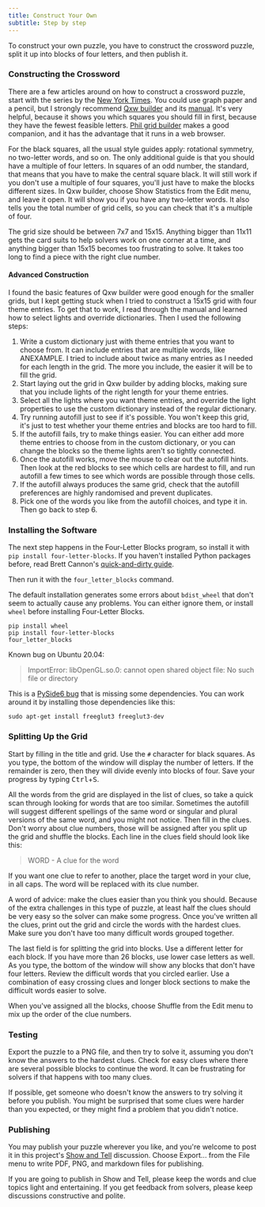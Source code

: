 ```yaml
---
title: Construct Your Own
subtitle: Step by step
---
```


To construct your own puzzle, you have to construct the crossword puzzle, split
it up into blocks of four letters, and then publish it.

### Constructing the Crossword
There are a few articles around on how to construct a crossword puzzle, start
with the series by the [New York Times]. You could use graph paper and a pencil,
but I strongly recommend [Qxw builder] and its [manual]. It's very helpful,
because it shows you which squares you should fill in first, because they have
the fewest feasible letters. [Phil grid builder] makes a good companion, and it
has the advantage that it runs in a web browser.

For the black squares, all the usual style guides apply: rotational symmetry, no
two-letter words, and so on. The only additional guide is that you should have a
multiple of four letters. In squares of an odd number, the standard, that means
that you have to make the central square black. It will still work if you don't
use a multiple of four squares, you'll just have to make the blocks different
sizes. In Qxw builder, choose Show Statistics from the Edit menu, and leave it
open. It will show you if you have any two-letter words. It also tells you the
total number of grid cells, so you can check that it's a multiple of four.

The grid size should be between 7x7 and 15x15. Anything bigger than 11x11 gets
the card suits to help solvers work on one corner at a time, and anything
bigger than 15x15 becomes too frustrating to solve. It takes too long to find
a piece with the right clue number.

#### Advanced Construction
I found the basic features of Qxw builder were good enough for the smaller
grids, but I kept getting stuck when I tried to construct a 15x15 grid with
four theme entries. To get that to work, I read through the manual and learned
how to select lights and override dictionaries. Then I used the following steps:

1. Write a custom dictionary just with theme entries that you want to choose
from. It can include entries that are multiple words, like ANEXAMPLE. I tried to
include about twice as many entries as I needed for each length in the grid.
The more you include, the easier it will be to fill the grid.
2. Start laying out the grid in Qxw builder by adding blocks, making sure that
you include lights of the right length for your theme entries.
3. Select all the lights where you want theme entries, and override the light
properties to use the custom dictionary instead of the regular dictionary.
4. Try running autofill just to see if it's possible. You won't keep this grid,
it's just to test whether your theme entries and blocks are too hard to fill.
5. If the autofill fails, try to make things easier. You can either add more
theme entries to choose from in the custom dictionary, or you can change the
blocks so the theme lights aren't so tightly connected.
6. Once the autofill works, move the mouse to clear out the autofill hints. Then
look at the red blocks to see which cells are hardest to fill, and run autofill
a few times to see which words are possible through those cells.
7. If the autofill always produces the same grid, check that the autofill
preferences are highly randomised and prevent duplicates.
8. Pick one of the words you like from the autofill choices, and type it in.
Then go back to step 6.

### Installing the Software
The next step happens in the Four-Letter Blocks program, so install it with
`pip install four-letter-blocks`. If you haven't installed Python packages
before, read Brett Cannon's [quick-and-dirty guide].

Then run it with the `four_letter_blocks` command.

The default installation generates some errors about `bdist_wheel` that don't
seem to actually cause any problems. You can either ignore them, or install
`wheel` before installing Four-Letter Blocks.

    pip install wheel
    pip install four-letter-blocks
    four_letter_blocks

Known bug on Ubuntu 20.04:

> ImportError: libOpenGL.so.0: cannot open shared object file: No such file or
> directory

This is a [PySide6 bug] that is missing some dependencies. You can work around
it by installing those dependencies like this:

    sudo apt-get install freeglut3 freeglut3-dev

### Splitting Up the Grid
Start by filling in the title
and grid. Use the `#` character for black squares. As you type, the bottom of
the window will display the number of letters. If the remainder is zero, then
they will divide evenly into blocks of four. Save your progress by typing
<kbd>Ctrl</kbd>+<kbd>S</kbd>.

All the words from the grid are displayed in the list of clues, so take a
quick scan through looking for words that are too similar. Sometimes the
autofill will suggest different spellings of the same word or singular and
plural versions of the same word, and you might not notice. Then fill in the
clues. Don't worry about clue numbers, those will be assigned after you split
up the grid and shuffle the blocks. Each line in the clues field should look
like this:

> WORD - A clue for the word

If you want one clue to refer to another, place the target word in your clue,
in all caps. The word will be replaced with its clue number.

A word of advice: make the clues easier than you think you should. Because of
the extra challenges in this type of puzzle, at least half the clues should be
very easy so the solver can make some progress. Once you've written all the
clues, print out the grid and circle the words with the hardest clues. Make
sure you don't have too many difficult words grouped together.

The last field is for splitting the grid into blocks. Use a different letter for
each block. If you have more than 26 blocks, use lower case letters as well. As
you type, the bottom of the window will show any blocks that don't have four
letters. Review the difficult words that you circled earlier. Use a combination
of easy crossing clues and longer block sections to make the difficult words
easier to solve.

When you've assigned all the blocks, choose Shuffle from the Edit menu to mix
up the order of the clue numbers.

### Testing
Export the puzzle to a PNG file, and then try to solve it, assuming you don't
know the answers to the hardest clues. Check for easy clues where there are
several possible blocks to continue the word. It can be frustrating for solvers
if that happens with too many clues.

If possible, get someone who doesn't know the answers to try solving it before
you publish. You might be surprised that some clues were harder than you
expected, or they might find a problem that you didn't notice.

### Publishing
You may publish your puzzle wherever you like, and you're welcome to post it
in this project's [Show and Tell] discussion. Choose Export... from the File
menu to write PDF, PNG, and markdown files for publishing.

If you are going to publish in Show and Tell, please keep the words and clue
topics light and entertaining. If you get feedback from solvers, please keep
discussions constructive and polite.

[New York Times]: https://www.nytimes.com/2018/09/14/crosswords/how-to-make-a-crossword-puzzle-the-series.html
[Qxw builder]: https://www.quinapalus.com/qxw.html
[manual]: https://www.quinapalus.com/qxw-guide-20200708.pdf
[Phil grid builder]: https://www.keiranking.com/apps/phil/
[quick-and-dirty guide]: https://snarky.ca/a-quick-and-dirty-guide-on-how-to-install-packages-for-python/
[PySide6 bug]: https://bugreports.qt.io/browse/PYSIDE-1547
[Show and Tell]: https://github.com/donkirkby/four-letter-blocks/discussions/categories/show-and-tell